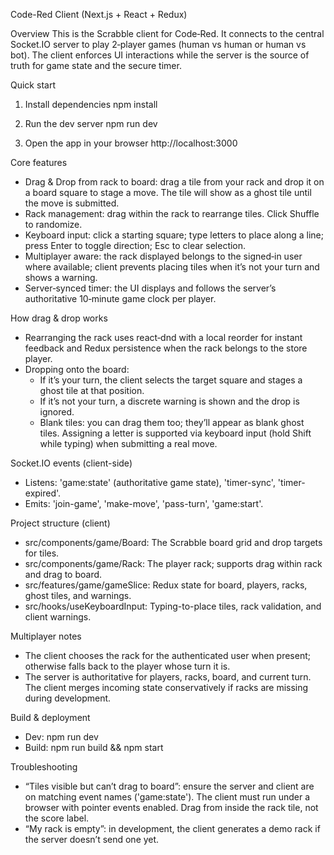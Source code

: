 Code-Red Client (Next.js + React + Redux)

Overview
This is the Scrabble client for Code‑Red. It connects to the central Socket.IO server to play 2‑player games (human vs human or human vs bot). The client enforces UI interactions while the server is the source of truth for game state and the secure timer.

Quick start
1) Install dependencies
   npm install

2) Run the dev server
   npm run dev

3) Open the app in your browser
   http://localhost:3000

Core features
- Drag & Drop from rack to board: drag a tile from your rack and drop it on a board square to stage a move. The tile will show as a ghost tile until the move is submitted.
- Rack management: drag within the rack to rearrange tiles. Click Shuffle to randomize.
- Keyboard input: click a starting square; type letters to place along a line; press Enter to toggle direction; Esc to clear selection.
- Multiplayer aware: the rack displayed belongs to the signed‑in user where available; client prevents placing tiles when it’s not your turn and shows a warning.
- Server‑synced timer: the UI displays and follows the server’s authoritative 10‑minute game clock per player.

How drag & drop works
- Rearranging the rack uses react‑dnd with a local reorder for instant feedback and Redux persistence when the rack belongs to the store player.
- Dropping onto the board:
  - If it’s your turn, the client selects the target square and stages a ghost tile at that position.
  - If it’s not your turn, a discrete warning is shown and the drop is ignored.
  - Blank tiles: you can drag them too; they’ll appear as blank ghost tiles. Assigning a letter is supported via keyboard input (hold Shift while typing) when submitting a real move.

Socket.IO events (client-side)
- Listens: 'game:state' (authoritative game state), 'timer-sync', 'timer-expired'.
- Emits: 'join-game', 'make-move', 'pass-turn', 'game:start'.

Project structure (client)
- src/components/game/Board: The Scrabble board grid and drop targets for tiles.
- src/components/game/Rack: The player rack; supports drag within rack and drag to board.
- src/features/game/gameSlice: Redux state for board, players, racks, ghost tiles, and warnings.
- src/hooks/useKeyboardInput: Typing-to-place tiles, rack validation, and client warnings.

Multiplayer notes
- The client chooses the rack for the authenticated user when present; otherwise falls back to the player whose turn it is.
- The server is authoritative for players, racks, board, and current turn. The client merges incoming state conservatively if racks are missing during development.

Build & deployment
- Dev: npm run dev
- Build: npm run build && npm start

Troubleshooting
- “Tiles visible but can’t drag to board”: ensure the server and client are on matching event names ('game:state'). The client must run under a browser with pointer events enabled. Drag from inside the rack tile, not the score label.
- “My rack is empty”: in development, the client generates a demo rack if the server doesn’t send one yet.
